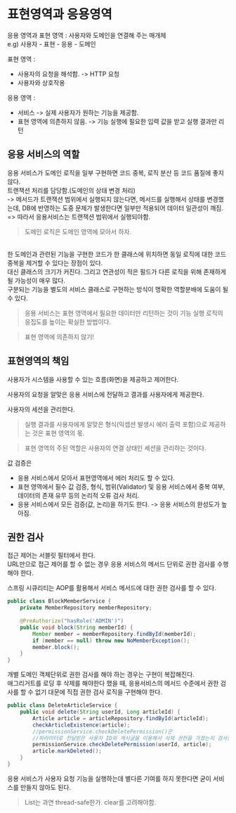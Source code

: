표현영역과 응용영역
==

응용 영역과 표현 영역 : 사용자와 도메인을 연결해 주는 매개체<br>
e.g) 사용자 - 표현 - 응용 - 도메인

표현 영역 : 
* 사용자의 요청을 해석함. -> HTTP 요청<br>
* 사용자와 상호작용<br>

응용 영역 : 
* 서비스 -> 실제 사용자가 원하는 기능을 제공함.
* 표현 영역에 의존하지 않음. -> 기능 실행에 필요한 입력 값을 받고 실행 결과만 리턴

응용 서비스의 역할
--

응용 서비스가 도메인 로직을 일부 구현하면 코드 중복, 로직 분산 등 코드 품질에 좋지 않다.<br>
트랜잭션 처리를 담당함.(도메인의 상태 변경 처리)<br>
-> 메서드가 트랜잭션 범위에서 실행되지 않는다면, 메서드를 실행해서 상태를 변경했는데, DB에 반영하는 도중 문제가 발생한다면 일부만 적용되어 데이터 일관성이 깨짐.<br>
=> 따라서 응용서비스는 트랜잭션 범위에서 실행되야함.<br>


>도메인 로직은 도메인 영역에 모아서 하자.<br>

<br>
한 도메인과 관련된 기능을 구현한 코드가 한 클래스에 위치하면 동일 로직에 대한 코드 중복을 제거할 수 있다는 장점이 있다.<br>
대신 클래스의 크기가 커진다. 그리고 연관성이 적은 필드가 다른 로직을 위해 존재하게 될 가능성이 매우 많다.<br>
구분되는 기능을 별도의 서비스 클래스로 구현하는 방식이 명확한 역할분배에 도움이 될 수 있다.

>응용 서비스는 표현 영역에서 필요한 데이터만 리턴하는 것이 기능 실행 로직의 응집도를 높이는 확실한 방법이다.<br>

>표현 영역에 의존하지 않기!

표현영역의 책임
--
사용자가 시스템을 사용할 수 있는 흐름(화면)을 제공하고 제어한다.

사용자의 요청을 알맞은 응용 서비스에 전달하고 결과를 사용자에게 제공한다.

사용자의 세션을 관리한다.

>실행 결과를 사용자에게 알맞은 형식(익셉션 발생시 에러 출력 포함)으로 제공하는 것은 표현 영역의 몫.

>표현 영역의 주된 역할은 사용자의 연결 상태인 세션을 관리하는 것이다.

값 검증은 
* 응용 서비스에서 모아서 표현영역에서 에러 처리도 할 수 있다.
* 표현 영역에서 필수 값 검증, 형식, 범위(Validator) 및 응용 서비스에서 중복 여부, 데이터의 존재 유무 등의 논리적 오류 검사 처리.
* 응용 서비스에서 모든 검증(값, 논리)을 하기도 한다. -> 응용 서비스의 완성도가 높아짐.

권한 검사
--
접근 제어는 서블릿 필터에서 한다.<br> 
URL만으로 접근 제어를 할 수 없는 경우 응용 서비스의 메서드 단위로 권한 검사를 수행해야 한다.

스프링 시큐리티는 AOP를 활용해서 서비스 메서드에 대한 권한 검사를 할 수 있다.
```java
public class BlockMemberService {
    private MemberRepository memberRepository;
    
    @PreAuthorize("hasRole('ADMIN')")
    public void block(String memberId) {
        Member member = memberRepository.findById(memberId);
        if (member == null) throw new NoMemberException();
        member.block();
    }
}
```

개별 도메인 객체단위로 권한 검사를 해야 하는 경우는 구현이 복잡해진다.<br>
애그리거트를 로딩 후 삭제를 해야한다 했을 때, 응용서비스의 메서드 수준에서 권한 검사를 할 수 없기 대문에 직접 권한 검사 로직을 구현해야 한다.
```java
public class DeleteArticleService {
    public void delete(String userId, Long articleId) {
        Article article = articleRepository.findById(articleId);
        checkArticleExistence(article);
        //permissionService.checkDeletePermission()은 
        //파라미터로 전달받은 사용자 ID와 게시글을 이용해서 삭제 권한을 가졌는지 검사함.
        permissionService.checkDeletePermission(userId, article);
        article.markDeleted();
    }
}
```

응용 서비스가 사용자 요청 기능을 실행하는데 별다른 기여를 하지 못한다면 굳이 서비스를 만들지 않아도 된다.

>List는 과연 thread-safe한가.
>clear를 고려해야함.


